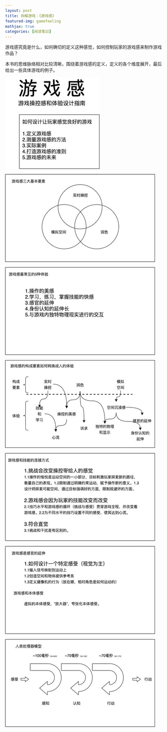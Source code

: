 ```yaml
---
layout: post
title: 拆解游戏：《游戏感》
featured-img: gamefeeling
mathjax: true
categories: [阅读笔记]
---
```


游戏感究竟是什么，如何确切的定义这种感觉，如何控制玩家的游戏感来制作游戏作品？

<!--more-->

本书的思维脉络相对比较清晰，围绕着游戏感的定义，定义的各个维度展开，最后给出一些具体游戏的例子。


![](/assets/img/books/game_feeling/1.png)

![](/assets/img/books/game_feeling/2.png)

![](/assets/img/books/game_feeling/3.png)

![](/assets/img/books/game_feeling/4.png)

![](/assets/img/books/game_feeling/5.png)

![](/assets/img/books/game_feeling/6.png)

![](/assets/img/books/game_feeling/7.png)

